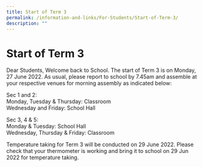 ```yaml
---
title: Start of Term 3
permalink: /information-and-links/For-Students/Start-of-Term-3/
description: ""
---
```




Start of Term 3
===============

Dear Students, Welcome back to School. The start of Term 3 is on Monday, 27 June 2022. As usual, please report to school by 7.45am and assemble at your respective venues for morning assembly as indicated below:

  

Sec 1 and 2: <br>Monday, Tuesday & Thursday: Classroom <br> 
Wednesday and Friday: School Hall

  

Sec 3, 4 & 5: <br>
Monday & Tuesday: School Hall <br>
Wednesday, Thursday & Friday: Classroom

  

Temperature taking for Term 3 will be conducted on 29 June 2022. Please check that your thermometer is working and bring it to school on 29 Jun 2022 for temperature taking.